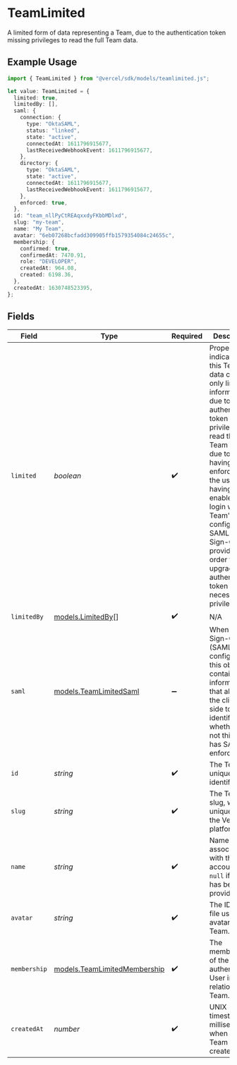 # TeamLimited

A limited form of data representing a Team, due to the authentication token missing privileges to read the full Team data.

## Example Usage

```typescript
import { TeamLimited } from "@vercel/sdk/models/teamlimited.js";

let value: TeamLimited = {
  limited: true,
  limitedBy: [],
  saml: {
    connection: {
      type: "OktaSAML",
      status: "linked",
      state: "active",
      connectedAt: 1611796915677,
      lastReceivedWebhookEvent: 1611796915677,
    },
    directory: {
      type: "OktaSAML",
      state: "active",
      connectedAt: 1611796915677,
      lastReceivedWebhookEvent: 1611796915677,
    },
    enforced: true,
  },
  id: "team_nllPyCtREAqxxdyFKbbMDlxd",
  slug: "my-team",
  name: "My Team",
  avatar: "6eb07268bcfadd309905ffb1579354084c24655c",
  membership: {
    confirmed: true,
    confirmedAt: 7470.91,
    role: "DEVELOPER",
    createdAt: 964.08,
    created: 6198.36,
  },
  createdAt: 1630748523395,
};
```

## Fields

| Field                                                                                                                                                                                                                                                                                                                                                                         | Type                                                                                                                                                                                                                                                                                                                                                                          | Required                                                                                                                                                                                                                                                                                                                                                                      | Description                                                                                                                                                                                                                                                                                                                                                                   | Example                                                                                                                                                                                                                                                                                                                                                                       |
| ----------------------------------------------------------------------------------------------------------------------------------------------------------------------------------------------------------------------------------------------------------------------------------------------------------------------------------------------------------------------------- | ----------------------------------------------------------------------------------------------------------------------------------------------------------------------------------------------------------------------------------------------------------------------------------------------------------------------------------------------------------------------------- | ----------------------------------------------------------------------------------------------------------------------------------------------------------------------------------------------------------------------------------------------------------------------------------------------------------------------------------------------------------------------------- | ----------------------------------------------------------------------------------------------------------------------------------------------------------------------------------------------------------------------------------------------------------------------------------------------------------------------------------------------------------------------------- | ----------------------------------------------------------------------------------------------------------------------------------------------------------------------------------------------------------------------------------------------------------------------------------------------------------------------------------------------------------------------------- |
| `limited`                                                                                                                                                                                                                                                                                                                                                                     | *boolean*                                                                                                                                                                                                                                                                                                                                                                     | :heavy_check_mark:                                                                                                                                                                                                                                                                                                                                                            | Property indicating that this Team data contains only limited information, due to the authentication token missing privileges to read the full Team data or due to team having MFA enforced and the user not having MFA enabled. Re-login with the Team's configured SAML Single Sign-On provider in order to upgrade the authentication token with the necessary privileges. |                                                                                                                                                                                                                                                                                                                                                                               |
| `limitedBy`                                                                                                                                                                                                                                                                                                                                                                   | [models.LimitedBy](../models/limitedby.md)[]                                                                                                                                                                                                                                                                                                                                  | :heavy_check_mark:                                                                                                                                                                                                                                                                                                                                                            | N/A                                                                                                                                                                                                                                                                                                                                                                           |                                                                                                                                                                                                                                                                                                                                                                               |
| `saml`                                                                                                                                                                                                                                                                                                                                                                        | [models.TeamLimitedSaml](../models/teamlimitedsaml.md)                                                                                                                                                                                                                                                                                                                        | :heavy_minus_sign:                                                                                                                                                                                                                                                                                                                                                            | When "Single Sign-On (SAML)" is configured, this object contains information that allows the client-side to identify whether or not this Team has SAML enforced.                                                                                                                                                                                                              |                                                                                                                                                                                                                                                                                                                                                                               |
| `id`                                                                                                                                                                                                                                                                                                                                                                          | *string*                                                                                                                                                                                                                                                                                                                                                                      | :heavy_check_mark:                                                                                                                                                                                                                                                                                                                                                            | The Team's unique identifier.                                                                                                                                                                                                                                                                                                                                                 | team_nllPyCtREAqxxdyFKbbMDlxd                                                                                                                                                                                                                                                                                                                                                 |
| `slug`                                                                                                                                                                                                                                                                                                                                                                        | *string*                                                                                                                                                                                                                                                                                                                                                                      | :heavy_check_mark:                                                                                                                                                                                                                                                                                                                                                            | The Team's slug, which is unique across the Vercel platform.                                                                                                                                                                                                                                                                                                                  | my-team                                                                                                                                                                                                                                                                                                                                                                       |
| `name`                                                                                                                                                                                                                                                                                                                                                                        | *string*                                                                                                                                                                                                                                                                                                                                                                      | :heavy_check_mark:                                                                                                                                                                                                                                                                                                                                                            | Name associated with the Team account, or `null` if none has been provided.                                                                                                                                                                                                                                                                                                   | My Team                                                                                                                                                                                                                                                                                                                                                                       |
| `avatar`                                                                                                                                                                                                                                                                                                                                                                      | *string*                                                                                                                                                                                                                                                                                                                                                                      | :heavy_check_mark:                                                                                                                                                                                                                                                                                                                                                            | The ID of the file used as avatar for this Team.                                                                                                                                                                                                                                                                                                                              | 6eb07268bcfadd309905ffb1579354084c24655c                                                                                                                                                                                                                                                                                                                                      |
| `membership`                                                                                                                                                                                                                                                                                                                                                                  | [models.TeamLimitedMembership](../models/teamlimitedmembership.md)                                                                                                                                                                                                                                                                                                            | :heavy_check_mark:                                                                                                                                                                                                                                                                                                                                                            | The membership of the authenticated User in relation to the Team.                                                                                                                                                                                                                                                                                                             |                                                                                                                                                                                                                                                                                                                                                                               |
| `createdAt`                                                                                                                                                                                                                                                                                                                                                                   | *number*                                                                                                                                                                                                                                                                                                                                                                      | :heavy_check_mark:                                                                                                                                                                                                                                                                                                                                                            | UNIX timestamp (in milliseconds) when the Team was created.                                                                                                                                                                                                                                                                                                                   | 1630748523395                                                                                                                                                                                                                                                                                                                                                                 |